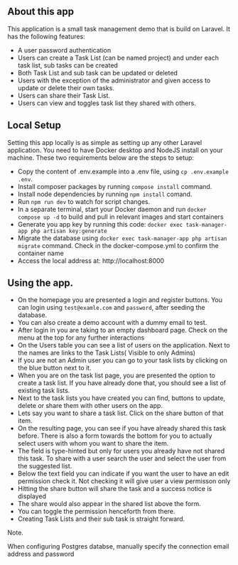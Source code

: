 ## About this app

This application is a small task management demo that is build on Laravel. It has the following features:

-   A user password authentication
-   Users can create a Task List (can be named project) and under each task list, sub tasks can be created
-   Both Task List and sub task can be updated or deleted
-   Users with the exception of the administrator and given access to update or delete their own tasks.
-   Users can share their Task List.
-   Users can view and toggles task list they shared with others.

## Local Setup

Setting this app locally is as simple as setting up any other Laravel application. You need to have Docker desktop and NodeJS install on your machine.
These two requirements below are the steps to setup:

-   Copy the content of .env.example into a .env file, using `cp .env.example .env`.
-   Install composer packages by running `compose install` command.
-   Install node dependencies by running `npm install` comand.
-   Run `npm run dev` to watch for script changes.
-   In a separate terminal, start your Docker daemon and run `docker compose up -d` to build and pull in relevant images and start containers
-   Generate you app key by running this code: `docker exec task-manager-app php artisan key:generate`
-   Migrate the database using `docker exec task-manager-app php artisan migrate` command. Check in the docker-compose.yml to confirm the container name
-   Access the local address at: http://localhost:8000

## Using the app.

-   On the homepage you are presented a login and register buttons. You can login using `test@examle.com` and `password`, after seeding the database.
-   You can also create a demo account with a dummy email to test.
-   After login in you are taking to an empty dashboard page. Check on the menu at the top for any further interactions
-   On the Users table you can see a list of users on the application. Next to the names are links to the Task Lists( Visible to only Admins)
-   If you are not an Admin user you can go to your task lists by clicking on the blue button next to it.
-   When you are on the task list page, you are presented the option to create a task list. If you have already done that, you should see a list of existing task lists.
-   Next to the task lists you have created you can find, buttons to update, delete or share them with other users on the app.
-   Lets say you want to share a task list. Click on the share button of that item.
-   On the resulting page, you can see if you have already shared this task before. There is also a form towards the bottom for you to actually select users with whom you want to share the item.
-   The field is type-hinted but only for users you already have not shared this task. To share with a user search the user and select the user from the suggested list.
-   Below the text field you can indicate if you want the user to have an edit permission check it. Not checking it will give user a view permisson only
-   Hitting the share button will share the task and a success notice is displayed
-   The share would also appear in the shared list above the form.
-   You can toggle the permission henceforth from there.
-   Creating Task Lists and their sub task is straight forward.

Note.

When configuring Postgres databse, manually specify the connection email address and password
